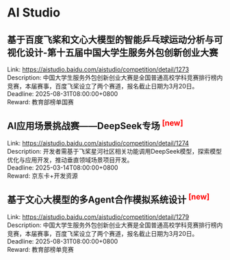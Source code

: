 # AI Studio



## 基于百度飞桨和文心大模型的智能乒乓球运动分析与可视化设计-第十五届中国大学生服务外包创新创业大赛

Link: https://aistudio.baidu.com/aistudio/competition/detail/1273  
Description: 中国大学生服务外包创新创业大赛是全国普通高校学科竞赛排行榜内竞赛，本届赛事，百度飞桨设立了两个赛道，报名截止日期为3月20日。  
Deadline: 2025-08-31T08:00:00+0800  
Reward: 教育部榜单国赛  


## AI应用场景挑战赛——DeepSeek专场 <sup style="color:red">[new]<sup>  

Link: https://aistudio.baidu.com/aistudio/competition/detail/1274  
Description: 开发者需基于飞桨星河社区相关功能调用DeepSeek模型，探索模型优化与应用开发，推动垂直领域场景项目开发。  
Deadline: 2025-03-14T08:00:00+0800  
Reward: 京东卡+开发资源  


## 基于文心大模型的多Agent合作模拟系统设计 <sup style="color:red">[new]<sup>  

Link: https://aistudio.baidu.com/aistudio/competition/detail/1279  
Description: 中国大学生服务外包创新创业大赛是全国普通高校学科竞赛排行榜内竞赛，本届赛事，百度飞桨设立了两个赛道，报名截止日期为3月20日。  
Deadline: 2025-08-31T08:00:00+0800  
Reward: 教育部榜单竞赛  

